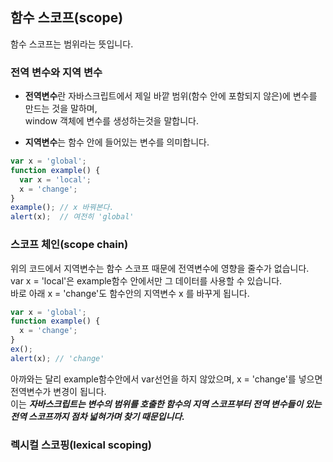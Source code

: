 ## 함수 스코프(scope)

함수 스코프는 범위라는 뜻입니다.

### 전역 변수와 지역 변수

* **전역변수**란 자바스크립트에서 제일 바깥 범위(함수 안에 포함되지 않은)에 변수를 만드는 것을 말하며,   
window 객체에 변수를 생성하는것을 말합니다.

* **지역변수**는 함수 안에 들어있는 변수를 의미합니다.

```javascript
var x = 'global';
function example() {
  var x = 'local';
  x = 'change';
}
example(); // x 바꿔본다.
alert(x);  // 여전히 'global'
```

### 스코프 체인(scope chain)

위의 코드에서 지역변수는 함수 스코프 때문에 전역변수에 영향을 줄수가 없습니다.  
var x = 'local'은 example함수 안에서만 그 데이터를 사용할 수 있습니다.  
바로 아래 x = 'change'도 함수안의 지역변수 x 를 바꾸게 됩니다.

```javascript
var x = 'global';
function example() {
  x = 'change';
}
ex();
alert(x); // 'change'
```
아까와는 달리 example함수안에서 var선언을 하지 않았으며, x = 'change'를 넣으면 전역변수가 변경이 됩니다.  
이는  ***자바스크립트는 변수의 범위를 호출한 함수의 지역 스코프부터 전역 변수들이 있는 전역 스코프까지 점차 넓혀가며 찾기 때문입니다.***


### 렉시컬 스코핑(lexical scoping)
